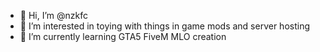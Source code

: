 - 👋 Hi, I’m @nzkfc
- 👀 I’m interested in toying with things in game mods and server hosting
- 🌱 I’m currently learning GTA5 FiveM MLO creation
